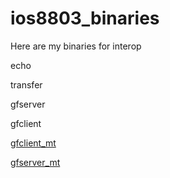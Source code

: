 # ios8803_binaries
Here are my binaries for interop

echo

transfer

gfserver

gfclient

[gfclient_mt](gfclient_download)

[gfserver_mt](gfserver_main)
